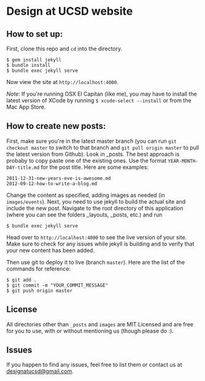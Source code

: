 # Design at UCSD website

## How to set up:
First, clone this repo and `cd` into the directory.

```
$ gem install jekyll
$ bundle install
$ bundle exec jekyll serve
```
Now view the site at `http://localhost:4000`.

*Note*: If you're running OSX El Capitan (like me), you may have to install the latest version of XCode by running `$ xcode-select --install` or from the Mac App Store.

## How to create new posts:
First, make sure you're in the latest master branch (you can run `git checkout master` to switch to that branch and `git pull origin master` to pull the latest version from Github). Look in _posts. The best approach is probaby to copy paste one of the existing ones. Use the format `YEAR-MONTH-DAY-title.md` for the post title. Here are some examples: 
```
2011-12-31-new-years-eve-is-awesome.md
2012-09-12-how-to-write-a-blog.md
```
Change the content as specified, adding images as needed (in `images/events`). Next, you need to use jekyll to build the actual site and include the new post. Navigate to the root directory of this application (where you can see the folders _layouts, _posts, etc.) and run
```
$ bundle exec jekyll serve
```
Head over to `http://localhost:4000` to see the live version of your site. Make sure to check for any issues while jekyll is building and to verify that your new content has been added.

Then use git to deploy it to live (branch `master`). Here are the list of the commands for reference:
```
$ git add .
$ git commit -m "YOUR_COMMIT_MESSAGE"
$ git push origin master
```

## License
All directories other than `_posts` and `images` are MIT Licensed and are free for you to use, with or without mentioning us (though please do :).
<!-- ## Contributions
Danielle Tobey: PM

Michael Hohl: Designer

Elmer Barrera: Designer

Ed Ngai: Developer [Github](http://github.com/engai)

Vincent Liaw: Developer [Github](http://github.com/liawesomesaucer)
 -->
## Issues
If you happen to find any issues, feel free to list them or contact us at designatucsd@gmail.com.
